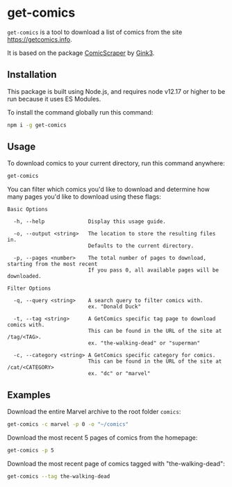 # get-comics

`get-comics` is a tool to download a list of comics from the site
https://getcomics.info.

It is based on the package [ComicScraper](https://github.com/Gink3/ComicScraper) by [Gink3](https://github.com/Gink3).

## Installation

This package is built using Node.js, and requires node v12.17 or higher to be run because it uses ES Modules.

To install the command globally run this command:

```sh
npm i -g get-comics
```

## Usage

To download comics to your current directory, run this command anywhere:

```sh
get-comics
```

You can filter which comics you'd like to download and determine how many pages you'd like to download using these flags:

```
Basic Options

  -h, --help              Display this usage guide.

  -o, --output <string>   The location to store the resulting files in.
                          Defaults to the current directory.

  -p, --pages <number>    The total number of pages to download, starting from the most recent
                          If you pass 0, all available pages will be downloaded.

Filter Options

  -q, --query <string>    A search query to filter comics with.
                          ex. "Donald Duck"

  -t, --tag <string>      A GetComics specific tag page to download comics with.
                          This can be found in the URL of the site at /tag/<TAG>.
                          ex. "the-walking-dead" or "superman"

  -c, --category <string> A GetComics specific category for comics.
                          This can be found in the URL of the site at /cat/<CATEGORY>
                          ex. "dc" or "marvel"
```

## Examples

Download the entire Marvel archive to the root folder `comics`:

```sh
get-comics -c marvel -p 0 -o "~/comics"
```

Download the most recent 5 pages of comics from the homepage:

```sh
get-comics -p 5
```

Download the most recent page of comics tagged with "the-walking-dead":

```sh
get-comics --tag the-walking-dead
```
